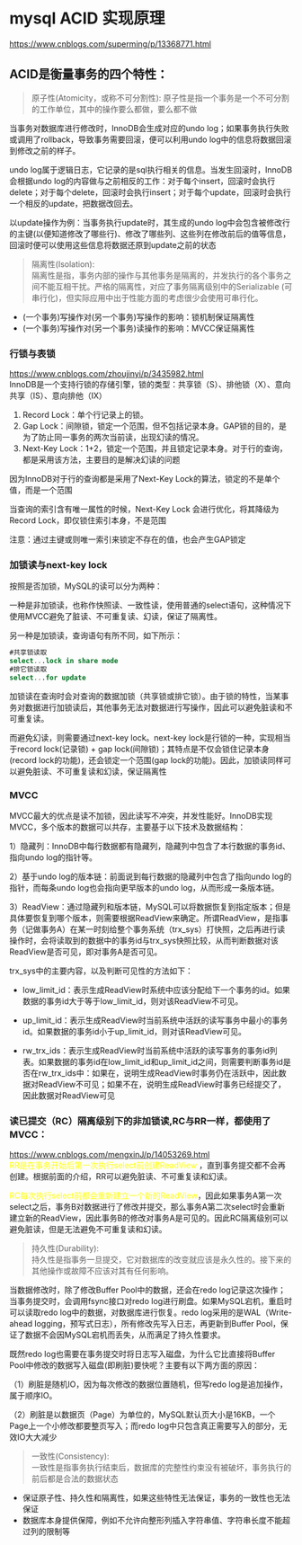 # mysql ACID 实现原理
https://www.cnblogs.com/superming/p/13368771.html

## ACID是衡量事务的四个特性：
> 原子性(Atomicity，或称不可分割性): 原子性是指一个事务是一个不可分割的工作单位，其中的操作要么都做，要么都不做

当事务对数据库进行修改时，InnoDB会生成对应的undo log；如果事务执行失败或调用了rollback，导致事务需要回滚，便可以利用undo log中的信息将数据回滚到修改之前的样子。

undo log属于逻辑日志，它记录的是sql执行相关的信息。当发生回滚时，InnoDB会根据undo log的内容做与之前相反的工作：对于每个insert，回滚时会执行delete；对于每个delete，回滚时会执行insert；对于每个update，回滚时会执行一个相反的update，把数据改回去。

以update操作为例：当事务执行update时，其生成的undo log中会包含被修改行的主键(以便知道修改了哪些行)、修改了哪些列、这些列在修改前后的值等信息，回滚时便可以使用这些信息将数据还原到update之前的状态

> 隔离性(Isolation):  
隔离性是指，事务内部的操作与其他事务是隔离的，并发执行的各个事务之间不能互相干扰。严格的隔离性，对应了事务隔离级别中的Serializable (可串行化)，但实际应用中出于性能方面的考虑很少会使用可串行化。

* (一个事务)写操作对(另一个事务)写操作的影响：锁机制保证隔离性
* (一个事务)写操作对(另一个事务)读操作的影响：MVCC保证隔离性

### 行锁与表锁
https://www.cnblogs.com/zhoujinyi/p/3435982.html  
InnoDB是一个支持行锁的存储引擎，锁的类型：共享锁（S）、排他锁（X）、意向共享（IS）、意向排他（IX）  
1. Record Lock：单个行记录上的锁。
2. Gap Lock：间隙锁，锁定一个范围，但不包括记录本身。GAP锁的目的，是为了防止同一事务的两次当前读，出现幻读的情况。
3. Next-Key Lock：1+2，锁定一个范围，并且锁定记录本身。对于行的查询，都是采用该方法，主要目的是解决幻读的问题

因为InnoDB对于行的查询都是采用了Next-Key Lock的算法，锁定的不是单个值，而是一个范围 

当查询的索引含有唯一属性的时候，Next-Key Lock 会进行优化，将其降级为Record Lock，即仅锁住索引本身，不是范围  

注意：通过主键或则唯一索引来锁定不存在的值，也会产生GAP锁定

### 加锁读与next-key lock

按照是否加锁，MySQL的读可以分为两种：

一种是非加锁读，也称作快照读、一致性读，使用普通的select语句，这种情况下使用MVCC避免了脏读、不可重复读、幻读，保证了隔离性。

另一种是加锁读，查询语句有所不同，如下所示：
```sql
#共享锁读取
select...lock in share mode
#排它锁读取
select...for update
```
加锁读在查询时会对查询的数据加锁（共享锁或排它锁）。由于锁的特性，当某事务对数据进行加锁读后，其他事务无法对数据进行写操作，因此可以避免脏读和不可重复读。

而避免幻读，则需要通过next-key lock。next-key lock是行锁的一种，实现相当于record lock(记录锁) + gap lock(间隙锁)；其特点是不仅会锁住记录本身(record lock的功能)，还会锁定一个范围(gap lock的功能)。因此，加锁读同样可以避免脏读、不可重复读和幻读，保证隔离性

### MVCC
MVCC最大的优点是读不加锁，因此读写不冲突，并发性能好。InnoDB实现MVCC，多个版本的数据可以共存，主要基于以下技术及数据结构：

1）隐藏列：InnoDB中每行数据都有隐藏列，隐藏列中包含了本行数据的事务id、指向undo log的指针等。

2）基于undo log的版本链：前面说到每行数据的隐藏列中包含了指向undo log的指针，而每条undo log也会指向更早版本的undo log，从而形成一条版本链。

3）ReadView：通过隐藏列和版本链，MySQL可以将数据恢复到指定版本；但是具体要恢复到哪个版本，则需要根据ReadView来确定。所谓ReadView，是指事务（记做事务A）在某一时刻给整个事务系统（trx_sys）打快照，之后再进行读操作时，会将读取到的数据中的事务id与trx_sys快照比较，从而判断数据对该ReadView是否可见，即对事务A是否可见。

trx_sys中的主要内容，以及判断可见性的方法如下：
* low_limit_id：表示生成ReadView时系统中应该分配给下一个事务的id。如果数据的事务id大于等于low_limit_id，则对该ReadView不可见。

* up_limit_id：表示生成ReadView时当前系统中活跃的读写事务中最小的事务id。如果数据的事务id小于up_limit_id，则对该ReadView可见。

* rw_trx_ids：表示生成ReadView时当前系统中活跃的读写事务的事务id列表。如果数据的事务id在low_limit_id和up_limit_id之间，则需要判断事务id是否在rw_trx_ids中：如果在，说明生成ReadView时事务仍在活跃中，因此数据对ReadView不可见；如果不在，说明生成ReadView时事务已经提交了，因此数据对ReadView可见

### 读已提交（RC）隔离级别下的非加锁读,RC与RR一样，都使用了MVCC：  
https://www.cnblogs.com/mengxinJ/p/14053269.html  
<font color='yellow'>RR是在事务开始后第一次执行select前创建ReadView</font>
，直到事务提交都不会再创建。根据前面的介绍，RR可以避免脏读、不可重复读和幻读。

<font color='yellow'>RC每次执行select前都会重新建立一个新的ReadView</font>，因此如果事务A第一次select之后，事务B对数据进行了修改并提交，那么事务A第二次select时会重新建立新的ReadView，因此事务B的修改对事务A是可见的。因此RC隔离级别可以避免脏读，但是无法避免不可重复读和幻读。
  
> 持久性(Durability):  
持久性是指事务一旦提交，它对数据库的改变就应该是永久性的。接下来的其他操作或故障不应该对其有任何影响。

当数据修改时，除了修改Buffer Pool中的数据，还会在redo log记录这次操作；当事务提交时，会调用fsync接口对redo log进行刷盘。如果MySQL宕机，重启时可以读取redo log中的数据，对数据库进行恢复。redo log采用的是WAL（Write-ahead logging，预写式日志），所有修改先写入日志，再更新到Buffer Pool，保证了数据不会因MySQL宕机而丢失，从而满足了持久性要求。

既然redo log也需要在事务提交时将日志写入磁盘，为什么它比直接将Buffer Pool中修改的数据写入磁盘(即刷脏)要快呢？主要有以下两方面的原因：

（1）刷脏是随机IO，因为每次修改的数据位置随机，但写redo log是追加操作，属于顺序IO。

（2）刷脏是以数据页（Page）为单位的，MySQL默认页大小是16KB，一个Page上一个小修改都要整页写入；而redo log中只包含真正需要写入的部分，无效IO大大减少

> 一致性(Consistency):  
一致性是指事务执行结束后，数据库的完整性约束没有被破坏，事务执行的前后都是合法的数据状态

* 保证原子性、持久性和隔离性，如果这些特性无法保证，事务的一致性也无法保证
* 数据库本身提供保障，例如不允许向整形列插入字符串值、字符串长度不能超过列的限制等